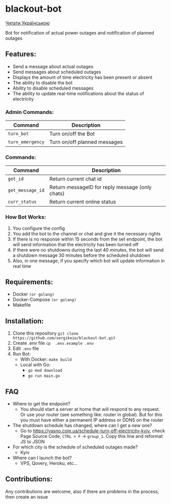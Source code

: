 # blackout-bot
[Читати Українською](README.uk.md)

Bot for notification of actual power outages and notification of planned outages

## Features:
- Send a message about actual outages
- Send messages about scheduled outages
- Displays the amount of time electricity has been present or absent
- The ability to disable the bot
- Ability to disable scheduled messages
- The ability to update real-time notifications about the status of electricity

### Admin Commands:
| Command          | Description                  |
|------------------|------------------------------|
| `turn_bot`       | Turn on/off the Bot          |
| `turn_emergency` | Turn on/off planned messages |

### Commands:
| Command          | Description                                     |
|------------------|-------------------------------------------------|
| `get_id`         | Return current chat id                          |
| `get_message_id` | Return messageID for reply message (only chats) |
| `curr_status`    | Return current online status                    |

### How Bot Works:
1. You configure the config
2. You add the bot to the channel or chat and give it the necessary rights
3. If there is no response within 15 seconds from the set endpoint, the bot will send information that the electricity has been turned off
4. If there were no shutdowns during the last 40 minutes, the bot will send a shutdown message 30 minutes before the scheduled shutdown
5. Also, in one message, if you specify which bot will update information in real time

## Requirements:
- Docker `(or golang)`
- Docker-Compose `(or golang)`
- Makefile

## Installation:
1. Clone this repository `git clone https://github.com/sergikoio/blackout-bot.git`
2. Create .env file `cp  .env.example .env`
3. Edit `.env` file
4. Run Bot:
    - With Docker: `make build`
    - Local with Go:
        - `go mod download`
        - `go run main.go`

## FAQ
- Where to get the endpoint?
  - You should start a server at home that will respond to any request. Or use your router (see something like: router in global). But for this you must have either a permanent IP address or DDNS on the router
- The shutdown schedule has changed, where can I get a new one?
   - Go to https://yasno.com.ua/schedule-turn-off-electricity-kyiv, check Page Source Code, `CTRL + F` -> `group_1`. Copy this line and reformat JS to JSON
- For which city is the schedule of scheduled outages made?
   - Kyiv
- Where can I launch the bot?
   - VPS, Qovery, Heroku, etc...

## Contributions:
Any contributions are welcome, also if there are problems in the process, then create an issue